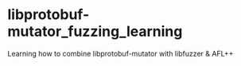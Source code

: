 # libprotobuf-mutator_fuzzing_learning
Learning how to combine libprotobuf-mutator with libfuzzer &amp; AFL++
